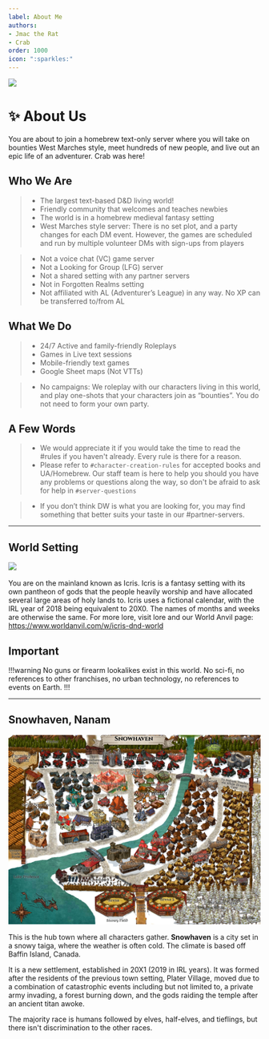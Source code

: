 ```yaml
---
label: About Me
authors: 
- Jmac the Rat
- Crab
order: 1000
icon: ":sparkles:"
---
```

![](/Images/banner-snowhaven.png)

# ✨ About Us
You are about to join a homebrew text-only server where you will take on bounties West Marches style, meet hundreds of new people, and live out an epic life of an adventurer. Crab was here!

## Who We Are
> - The largest text-based D&D living world!
> - Friendly community that welcomes and teaches newbies
> - The world is in a homebrew medieval fantasy setting
> - West Marches style server: There is no set plot, and a party changes for each DM event. However, the games are scheduled and run by multiple volunteer DMs with sign-ups from players

> - Not a voice chat (VC) game server
> - Not a Looking for Group (LFG) server
> - Not a shared setting with any partner servers
> - Not in Forgotten Realms setting
> - Not affiliated with AL (Adventurer’s League) in any way. No XP can be transferred to/from AL

## What We Do
> - 24/7 Active and family-friendly Roleplays
> - Games in Live text sessions
> - Mobile-friendly text games
> - Google Sheet maps (Not VTTs)

> - No campaigns: We roleplay with our characters living in this world, and play one-shots that your characters join as “bounties”. You do not need to form your own party.

## A Few Words
> - We would appreciate it if you would take the time to read the #rules if you haven't already. Every rule is there for a reason. 
> - Please refer to `#character-creation-rules` for accepted books and UA/Homebrew. 
Our staff team is here to help you should you have any problems or questions along the way, so don't be afraid to ask for help in `#server-questions`

> - If you don’t think DW is what you are looking for, you may find something that better suits your taste in our #partner-servers.

---

## World Setting
![](/Images/map-icris.jpg)

You are on the mainland known as Icris. Icris is a fantasy setting with its own pantheon of gods that the people heavily worship and have allocated several large areas of holy lands to. Icris uses a fictional calendar, with the IRL year of 2018 being equivalent to 20X0. The names of months and weeks are otherwise the same. For more lore, visit ⁠lore and our World Anvil page: https://www.worldanvil.com/w/icris-dnd-world

## Important
!!!warning
No guns or firearm lookalikes exist in this world. No sci-fi, no references to other franchises, no urban technology, no references to events on Earth.
!!!

---

## Snowhaven, Nanam
![](/Images/map-snowhaven.jpg)

This is the hub town where all characters gather. **Snowhaven** is a city set in a snowy taiga, where the weather is often cold. The climate is based off Baffin Island, Canada.

It is a new settlement, established in 20X1 (2019 in IRL years). It was formed after the residents of the previous town setting, Plater Village, moved due to a combination of catastrophic events including but not limited to, a private army invading, a forest burning down, and the gods raiding the temple after an ancient titan awoke.

The majority race is humans followed by elves, half-elves, and tieflings, but there isn't discrimination to the other races.
